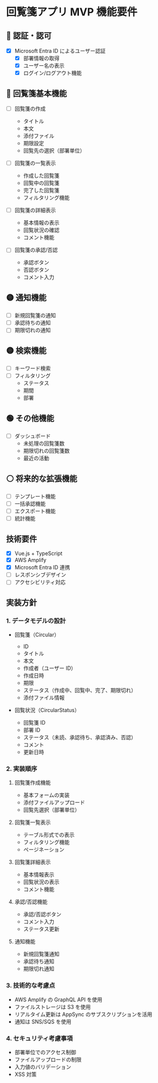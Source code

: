 # 回覧箋アプリ MVP 機能要件

## 🔴 認証・認可

- [x] Microsoft Entra ID によるユーザー認証
  - [x] 部署情報の取得
  - [x] ユーザー名の表示
  - [x] ログイン/ログアウト機能

## 🔴 回覧箋基本機能

- [ ] 回覧箋の作成

  - タイトル
  - 本文
  - 添付ファイル
  - 期限設定
  - 回覧先の選択（部署単位）

- [ ] 回覧箋の一覧表示

  - 作成した回覧箋
  - 回覧中の回覧箋
  - 完了した回覧箋
  - フィルタリング機能

- [ ] 回覧箋の詳細表示

  - 基本情報の表示
  - 回覧状況の確認
  - コメント機能

- [ ] 回覧箋の承認/否認
  - 承認ボタン
  - 否認ボタン
  - コメント入力

## 🟡 通知機能

- [ ] 新規回覧箋の通知
- [ ] 承認待ちの通知
- [ ] 期限切れの通知

## 🟡 検索機能

- [ ] キーワード検索
- [ ] フィルタリング
  - ステータス
  - 期間
  - 部署

## 🟢 その他機能

- [ ] ダッシュボード
  - 未処理の回覧箋数
  - 期限切れの回覧箋数
  - 最近の活動

## ⚪ 将来的な拡張機能

- [ ] テンプレート機能
- [ ] 一括承認機能
- [ ] エクスポート機能
- [ ] 統計機能

## 技術要件

- [x] Vue.js + TypeScript
- [x] AWS Amplify
- [x] Microsoft Entra ID 連携
- [ ] レスポンシブデザイン
- [ ] アクセシビリティ対応

## 実装方針

### 1. データモデルの設計

- 回覧箋（Circular）

  - ID
  - タイトル
  - 本文
  - 作成者（ユーザー ID）
  - 作成日時
  - 期限
  - ステータス（作成中、回覧中、完了、期限切れ）
  - 添付ファイル情報

- 回覧状況（CircularStatus）
  - 回覧箋 ID
  - 部署 ID
  - ステータス（未読、承認待ち、承認済み、否認）
  - コメント
  - 更新日時

### 2. 実装順序

1. 回覧箋作成機能

   - 基本フォームの実装
   - 添付ファイルアップロード
   - 回覧先選択（部署単位）

2. 回覧箋一覧表示

   - テーブル形式での表示
   - フィルタリング機能
   - ページネーション

3. 回覧箋詳細表示

   - 基本情報表示
   - 回覧状況の表示
   - コメント機能

4. 承認/否認機能

   - 承認/否認ボタン
   - コメント入力
   - ステータス更新

5. 通知機能
   - 新規回覧箋通知
   - 承認待ち通知
   - 期限切れ通知

### 3. 技術的な考慮点

- AWS Amplify の GraphQL API を使用
- ファイルストレージは S3 を使用
- リアルタイム更新は AppSync のサブスクリプションを活用
- 通知は SNS/SQS を使用

### 4. セキュリティ考慮事項

- 部署単位でのアクセス制御
- ファイルアップロードの制限
- 入力値のバリデーション
- XSS 対策

